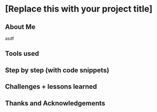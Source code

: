 # [Replace this with your project title]

## About Me
asdf

## Tools used

## Step by step (with code snippets)

## Challenges + lessons learned

## Thanks and Acknowledgements
